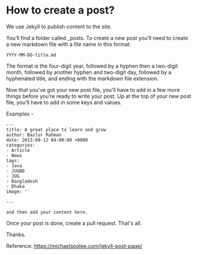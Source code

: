 # How to create a post? 

We use Jekyll to publish content to the site.  

You’ll find a folder called _posts. To create a new post you’ll need to create a new markdown file with a file name in this format:

`YYYY-MM-DD-title.md`

The format is the four-digit year, followed by a hyphen then a two-digit month, followed by another hyphen and two-digit day, followed by a hyphenated title, and ending with the markdown file extension.

Now that you’ve got your new post file, you’ll have to add in a few more things before you’re ready to write your post. Up at the top of your new post file, you’ll have to add in some keys and values. 

Examples -

````
---
title: A great place to learn and grow
author: Bazlur Rahman
date: 2013-09-12 04:00:00 +0000
categories:
- Article
- News
tags:
- Java
- JUGBD
- JUG
- Bangladesh
- Dhaka
image: ''

---

and then add your content here. 

````

Once your post is done, create a pull request. That's all.


Thanks. 


Reference: https://michaelsoolee.com/jekyll-post-page/
